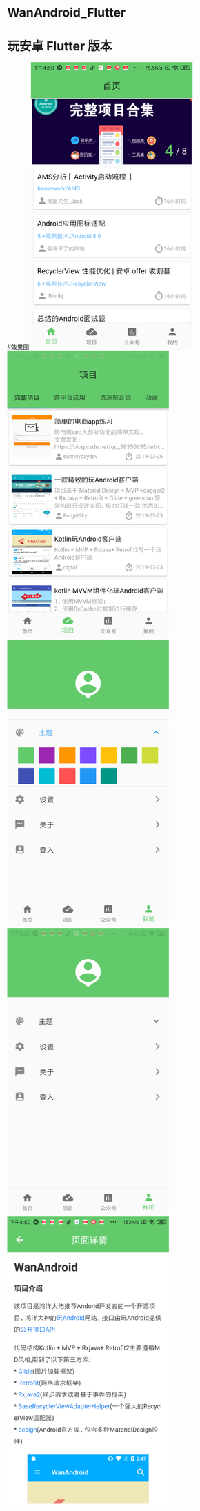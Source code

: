 
# WanAndroid_Flutter
玩安卓 Flutter 版本
=======

#效果图
 ![image](https://github.com/MaskEgo/WanAndroid_Flutter/blob/master/lib/pic/pic1.png)
![image](https://github.com/MaskEgo/WanAndroid_Flutter/blob/master/lib/pic/pic2.png)
![image](https://github.com/MaskEgo/WanAndroid_Flutter/blob/master/lib/pic/pic3.png)
![image](https://github.com/MaskEgo/WanAndroid_Flutter/blob/master/lib/pic/pic4.png)
![image](https://github.com/MaskEgo/WanAndroid_Flutter/blob/master/lib/pic/pic5.png)
